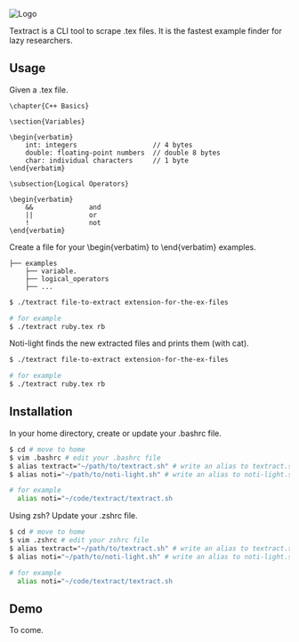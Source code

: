 
![Logo](https://github.com/MikaelJG/noti/blob/master/assets/.png)

Textract is a CLI tool to scrape .tex files. It is the fastest example finder for lazy researchers.

## Usage 

Given a .tex file.

```
\chapter{C++ Basics}

\section{Variables}

\begin{verbatim}
    int: integers                   // 4 bytes
    double: floating-point numbers  // double 8 bytes
    char: individual characters     // 1 byte
\end{verbatim}

\subsection{Logical Operators}

\begin{verbatim}
    &&              and 
    ||              or
    !               not
\end{verbatim}
```
Create a file for your \begin{verbatim} to \end{verbatim} examples.

```
├── examples 
    ├── variable.
    ├── logical_operators
    ├── ...
```

```bash
$ ./textract file-to-extract extension-for-the-ex-files

# for example
$ ./textract ruby.tex rb
```
Noti-light finds the new extracted files and prints them (with cat).
```bash
$ ./textract file-to-extract extension-for-the-ex-files

# for example
$ ./textract ruby.tex rb
```

## Installation

In your home directory, create or update your .bashrc file.
```bash
$ cd # move to home
$ vim .bashrc # edit your .bashrc file
$ alias textract="~/path/to/textract.sh" # write an alias to textract.sh
$ alias noti="~/path/to/noti-light.sh" # write an alias to noti-light.sh

# for example
  alias noti="~/code/textract/textract.sh
```
Using zsh? Update your .zshrc file.
```bash
$ cd # move to home
$ vim .zshrc # edit your zshrc file 
$ alias textract="~/path/to/textract.sh" # write an alias to textract.sh
$ alias noti="~/path/to/noti-light.sh" # write an alias to noti-light.sh

# for example
  alias noti="~/code/textract/textract.sh
```

## Demo

To come.

